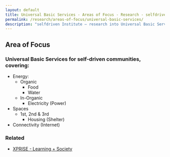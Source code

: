 ```yaml
---
layout: default
title: Universal Basic Services - Areas of Focus - Research - selfdriven Institute
permalink: /research/areas-of-focus/universal-basic-services/
description: "selfdriven Institute — research into Universal Basic Services."
---
```


## Area of Focus

### Universal Basic Services for self-driven communities, covering:

- Energy:
    - Organic
        - Food 
        - Water
    - In-Organic
        - Electricity (Power)
- Spaces
    - 1st, 2nd & 3rd
        - Housing (Shelter)
- Connectivity (Internet)

### Related

- [XPRISE - Learning + Society](https://www.xprize.org/focus-areas/learning-society)
